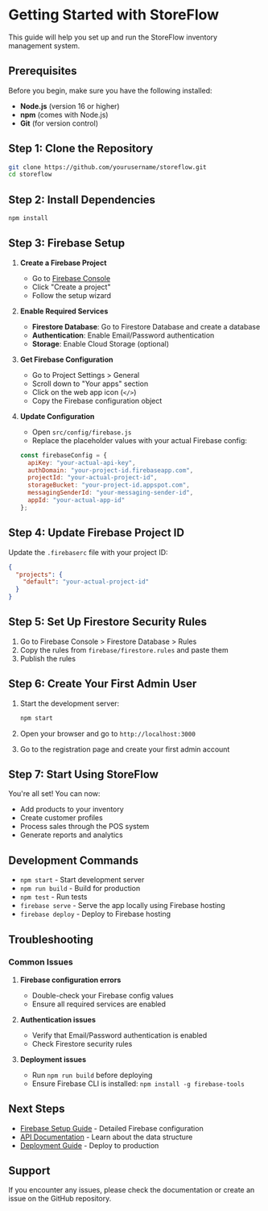 # Getting Started with StoreFlow

This guide will help you set up and run the StoreFlow inventory management system.

## Prerequisites

Before you begin, make sure you have the following installed:
- **Node.js** (version 16 or higher)
- **npm** (comes with Node.js)
- **Git** (for version control)

## Step 1: Clone the Repository

```bash
git clone https://github.com/yourusername/storeflow.git
cd storeflow
```

## Step 2: Install Dependencies

```bash
npm install
```

## Step 3: Firebase Setup

1. **Create a Firebase Project**
   - Go to [Firebase Console](https://console.firebase.google.com/)
   - Click "Create a project"
   - Follow the setup wizard

2. **Enable Required Services**
   - **Firestore Database**: Go to Firestore Database and create a database
   - **Authentication**: Enable Email/Password authentication
   - **Storage**: Enable Cloud Storage (optional)

3. **Get Firebase Configuration**
   - Go to Project Settings > General
   - Scroll down to "Your apps" section
   - Click on the web app icon (`</>`)
   - Copy the Firebase configuration object

4. **Update Configuration**
   - Open `src/config/firebase.js`
   - Replace the placeholder values with your actual Firebase config:

   ```javascript
   const firebaseConfig = {
     apiKey: "your-actual-api-key",
     authDomain: "your-project-id.firebaseapp.com",
     projectId: "your-actual-project-id",
     storageBucket: "your-project-id.appspot.com",
     messagingSenderId: "your-messaging-sender-id",
     appId: "your-actual-app-id"
   };
   ```

## Step 4: Update Firebase Project ID

Update the `.firebaserc` file with your project ID:

```json
{
  "projects": {
    "default": "your-actual-project-id"
  }
}
```

## Step 5: Set Up Firestore Security Rules

1. Go to Firebase Console > Firestore Database > Rules
2. Copy the rules from `firebase/firestore.rules` and paste them
3. Publish the rules

## Step 6: Create Your First Admin User

1. Start the development server:
   ```bash
   npm start
   ```

2. Open your browser and go to `http://localhost:3000`
3. Go to the registration page and create your first admin account

## Step 7: Start Using StoreFlow

You're all set! You can now:
- Add products to your inventory
- Create customer profiles
- Process sales through the POS system
- Generate reports and analytics

## Development Commands

- `npm start` - Start development server
- `npm run build` - Build for production
- `npm test` - Run tests
- `firebase serve` - Serve the app locally using Firebase hosting
- `firebase deploy` - Deploy to Firebase hosting

## Troubleshooting

### Common Issues

1. **Firebase configuration errors**
   - Double-check your Firebase config values
   - Ensure all required services are enabled

2. **Authentication issues**
   - Verify that Email/Password authentication is enabled
   - Check Firestore security rules

3. **Deployment issues**
   - Run `npm run build` before deploying
   - Ensure Firebase CLI is installed: `npm install -g firebase-tools`

## Next Steps

- [Firebase Setup Guide](firebase-setup.md) - Detailed Firebase configuration
- [API Documentation](api.md) - Learn about the data structure
- [Deployment Guide](deployment.md) - Deploy to production

## Support

If you encounter any issues, please check the documentation or create an issue on the GitHub repository.
